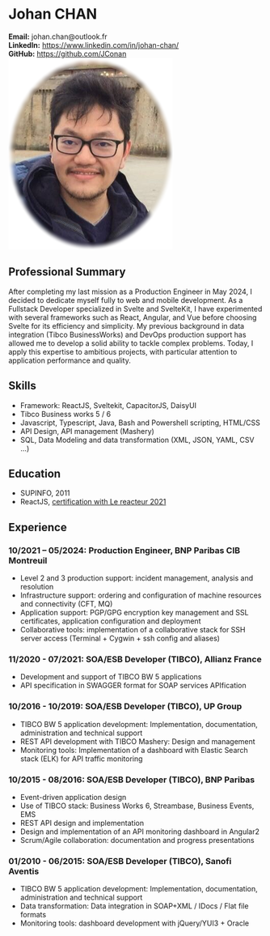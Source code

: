 <div class="cv-header">
    <div class="cv-info">
        <h1>Johan CHAN</h1>
        <div class="cv-contact">
            <div class="cv-contact-item">
                <strong>Email:</strong>
                <span>johan.chan@outlook.fr</span>
            </div>
            <div class="cv-contact-item">
                <strong>LinkedIn:</strong>
                <a target="_blank" href="https://www.linkedin.com/in/johan-chan/">https://www.linkedin.com/in/johan-chan/</a>
            </div>
            <div class="cv-contact-item">
                <strong>GitHub:</strong>
                <a target="_blank" href="https://github.com/JConan">https://github.com/JConan</a>
            </div>
        </div>
    </div>
    <div class="cv-photo-container">
        <img class="cv-photo" src="/my-photo.png" alt="Johan CHAN" />
    </div>
</div>

## Professional Summary

After completing my last mission as a Production Engineer in May 2024, I decided to dedicate myself fully to web and mobile development. As a Fullstack Developer specialized in Svelte and SvelteKit, I have experimented with several frameworks such as React, Angular, and Vue before choosing Svelte for its efficiency and simplicity. My previous background in data integration (Tibco BusinessWorks) and DevOps production support has allowed me to develop a solid ability to tackle complex problems. Today, I apply this expertise to ambitious projects, with particular attention to application performance and quality.

<div class="cv-skills-section">

## Skills

- Framework: ReactJS, Sveltekit, CapacitorJS, DaisyUI
- Tibco Business works 5 / 6
- Javascript, Typescript, Java, Bash and Powershell scripting, HTML/CSS
- API Design, API management (Mashery)
- SQL, Data Modeling and data transformation (XML, JSON, YAML, CSV ...)

</div>

<div class="cv-education-section">

## Education

- SUPINFO, 2011
- ReactJS, [certification with Le reacteur 2021](https://s3.eu-west-3.amazonaws.com/cdn.alpha.tech/5ecb9ef2de95840007fc039d/students/Johan_CHAN/certification_Johan_CHAN_440312f16d752355.pdf)

</div>

## Experience

<div class="cv-experience-item">

### **10/2021 – 05/2024**: Production Engineer, BNP Paribas CIB Montreuil

- Level 2 and 3 production support: incident management, analysis and resolution
- Infrastructure support: ordering and configuration of machine resources and connectivity (CFT, MQ)
- Application support: PGP/GPG encryption key management and SSL certificates, application configuration and deployment
- Collaborative tools: implementation of a collaborative stack for SSH server access (Terminal + Cygwin + ssh config and aliases)

</div>
<div class="cv-experience-item">

### **11/2020 - 07/2021**: SOA/ESB Developer (TIBCO), Allianz France

- Development and support of TIBCO BW 5 applications
- API specification in SWAGGER format for SOAP services APIfication

</div>
<div class="cv-experience-item">

### **10/2016 - 10/2019**: SOA/ESB Developer (TIBCO), UP Group

- TIBCO BW 5 application development: Implementation, documentation, administration and technical support
- REST API development with TIBCO Mashery: Design and management
- Monitoring tools: Implementation of a dashboard with Elastic Search stack (ELK) for API traffic monitoring

</div>
<div class="cv-experience-item">

### **10/2015 - 08/2016**: SOA/ESB Developer (TIBCO), BNP Paribas

- Event-driven application design
- Use of TIBCO stack: Business Works 6, Streambase, Business Events, EMS
- REST API design and implementation
- Design and implementation of an API monitoring dashboard in Angular2
- Scrum/Agile collaboration: documentation and progress presentations

</div>
<div class="cv-experience-item">

### **01/2010 - 06/2015**: SOA/ESB Developer (TIBCO), Sanofi Aventis

- TIBCO BW 5 application development: Implementation, documentation, administration and technical support
- Data transformation: Data integration in SOAP+XML / IDocs / Flat file formats
- Monitoring tools: dashboard development with jQuery/YUI3 + Oracle

</div>
